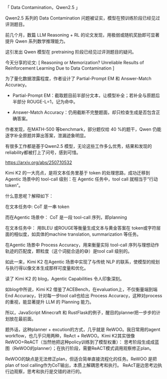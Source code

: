 「 Data Contamination，Qwen2.5 」

Qwen2.5 系列的 Data Contamination 问题被证实，模型在预训练阶段已经见过评测题目。

前几个月，数篇 LLM Reasoning + RL 的论文发现，用极弱或随机奖励即可显著提升 Qwen 系列数学推理能力。

这引发出 Qwen 模型在 pretraining 阶段已经见过评测题目的疑问。

今天分享的论文:
[ Reasoning or Memorization? Unreliable Results of Reinforcement Learning Due to Data Contamination ]

为了量化数据泄露程度，作者设计了 Partial-Prompt EM 和 Answer-Match Accuracy。

- Partial-Prompt EM：截取题目前半部分文本，让模型补全；若补全与原题后半部分 ROUGE-L=1，记为命中。

- Answer-Match Accuracy：仍用截断不完整题面，却只检查生成是否包含正确答案。

作者发现，在MATH-500 等benchmark，部分题仅给 40 %的题干，Qwen 仍能逐字补全原题并算出答案，泄漏迹象明显。

有很多工作都是基于Qwen2.5 模型，无论这些工作多么优秀，结果和发现的reliability都被打上了问号，感到可惜。


https://arxiv.org/abs/2507.10532

Kimi K2 的一大亮点，是将文本任务里基于 token 的处理思路，成功迁移到 Agentic 场景中的 tool-call 级别：在 Agentic 任务中，tool call 就相当于“行动 token”。

什么意思呢？解释如下：

在文本任务中:
CoT 是一串 token

而在Agentic 场景中：
CoT 是一段 tool-call 序列，即planning

在文本任务中：
用BLEU 或ROUGE等衡量生成文本与黄金答案在 token或字符层面的相似度，如具体的machine translation, summarization 等任务。

在Agentic 场景中
Process Accuracy，用来衡量实际 tool-call 序列与理想动作轨迹的匹配度，颗粒度（这个词挺合适的😅）是tool call 级别的。

如此一来，Kimi K2 在Agentic 场景中实现了与传统 NLP 的联系，使模型的规划与执行得以像文本生成那样可度量和优化。

读了 Kimi K2 的 blog，Agentic Capabilities 令人印象深刻。

如blog中所说，Kimi K2 借鉴了ACEBench，在evaluation上，不仅衡量端到端 End Accuracy，针对每一步tool call也给出 Process Accuracy，这种对process的重视，能显著提升 LLM 的 Planning 能力。

所以，JavaScript Minecraft 和 RustFlask的例子，醒目的planner把一步步的计划放在最前面。

题外话，这种planner + excution的方式，几乎就是 ReWOO。我日常用的agent workflow，也几乎只用两种，ReAct + ReWOO。Kimi K2其实很像ReWOO+ReACT（当然他把这种policy训练到了模型权重）：
思考阶段生成成蓝图（ReWOO的planner）；在执行阶段，需要ReACT模式调用观察修正plan。

ReWOO的缺点是无法修正plan，但适合简单直接流程化的任务。ReWOO 是把plan of tool calling作为CoT输出，本质上解耦思考和执行。
ReAcT是边思考边执行边观察，思考和执行是交错的进行的。
